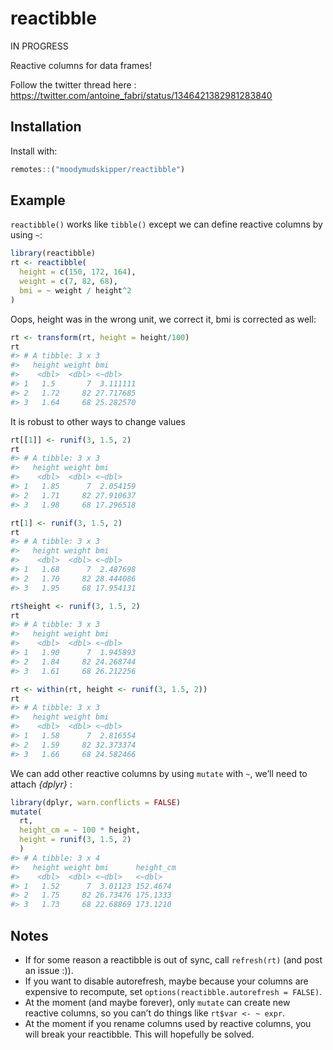 
<!-- README.md is generated from README.Rmd. Please edit that file -->

# reactibble

IN PROGRESS

Reactive columns for data frames\!

Follow the twitter thread here :
<https://twitter.com/antoine_fabri/status/1346421382981283840>

## Installation

Install with:

``` r
remotes::("moodymudskipper/reactibble")
```

## Example

`reactibble()` works like `tibble()` except we can define reactive
columns by using `~`:

``` r
library(reactibble)
rt <- reactibble(
  height = c(150, 172, 164),
  weight = c(7, 82, 68),
  bmi = ~ weight / height^2
)
```

Oops, height was in the wrong unit, we correct it, bmi is corrected as
well:

``` r
rt <- transform(rt, height = height/100)
rt
#> # A tibble: 3 x 3
#>   height weight bmi      
#>    <dbl>  <dbl> <~dbl>   
#> 1   1.5       7  3.111111
#> 2   1.72     82 27.717685
#> 3   1.64     68 25.282570
```

It is robust to other ways to change values

``` r
rt[[1]] <- runif(3, 1.5, 2)
rt
#> # A tibble: 3 x 3
#>   height weight bmi      
#>    <dbl>  <dbl> <~dbl>   
#> 1   1.85      7  2.054159
#> 2   1.71     82 27.910637
#> 3   1.98     68 17.296518

rt[1] <- runif(3, 1.5, 2)
rt
#> # A tibble: 3 x 3
#>   height weight bmi      
#>    <dbl>  <dbl> <~dbl>   
#> 1   1.68      7  2.487698
#> 2   1.70     82 28.444086
#> 3   1.95     68 17.954131

rt$height <- runif(3, 1.5, 2)
rt
#> # A tibble: 3 x 3
#>   height weight bmi      
#>    <dbl>  <dbl> <~dbl>   
#> 1   1.90      7  1.945893
#> 2   1.84     82 24.268744
#> 3   1.61     68 26.212256

rt <- within(rt, height <- runif(3, 1.5, 2))
rt
#> # A tibble: 3 x 3
#>   height weight bmi      
#>    <dbl>  <dbl> <~dbl>   
#> 1   1.58      7  2.816554
#> 2   1.59     82 32.373374
#> 3   1.66     68 24.582466
```

We can add other reactive columns by using `mutate` with `~`, we’ll need
to attach *{dplyr}* :

``` r
library(dplyr, warn.conflicts = FALSE)
mutate(
  rt, 
  height_cm = ~ 100 * height, 
  height = runif(3, 1.5, 2)
  )
#> # A tibble: 3 x 4
#>   height weight bmi      height_cm
#>    <dbl>  <dbl> <~dbl>   <~dbl>   
#> 1   1.52      7  3.01123 152.4674 
#> 2   1.75     82 26.73476 175.1333 
#> 3   1.73     68 22.68869 173.1210
```

## Notes

  - If for some reason a reactibble is out of sync, call `refresh(rt)`
    (and post an issue :)).
  - If you want to disable autorefresh, maybe because your columns are
    expensive to recompute, set `options(reactibble.autorefresh =
    FALSE)`.
  - At the moment (and maybe forever), only `mutate` can create new
    reactive columns, so you can’t do things like `rt$var <- ~ expr`.
  - At the moment if you rename columns used by reactive columns, you
    will break your reactibble. This will hopefully be solved.
